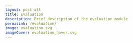 ```yaml
---
layout: post-all
title: Evaluation
description: Brief description of the evaluation module
permalink: /evaluation/
image: evaluation.svg
imageCover: evaluation_hover.svg
---
```

